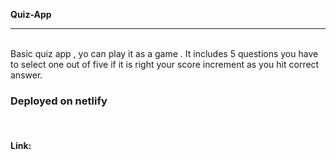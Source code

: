 <b>Quiz-App</b>
<hr>
<br>
Basic quiz app , yo can play it as a game . It includes 5 questions you have to select one out of five if it is right your score increment as you hit correct answer.
<br>
<h3>Deployed on netlify</h3>
<br>
<h4>Link:</h4> <a href="https://66752ab9edca86373d352262--inspiring-taiyaki-736bb6.netlify.app/"></a>
